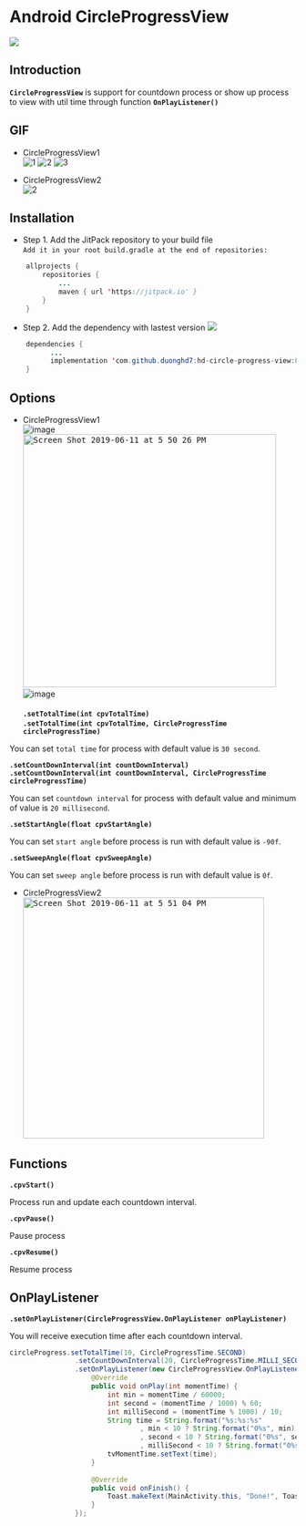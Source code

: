 # Android CircleProgressView
[![](https://jitpack.io/v/duonghd7/hd-circle-progress-view.svg)](https://jitpack.io/#duonghd7/hd-circle-progress-view)<br>

## Introduction
**`CircleProgressView`** is support for countdown process or show up process to view with util time through function **`OnPlayListener()`**

## GIF
- CircleProgressView1<br>
![1](https://user-images.githubusercontent.com/18477507/36660672-94db9d82-1b0b-11e8-8710-56f863d69944.gif) ![2](https://user-images.githubusercontent.com/18477507/36660712-b6a612e4-1b0b-11e8-9f6f-049f0bfb7a75.gif) ![3](https://user-images.githubusercontent.com/18477507/36660734-c8234f00-1b0b-11e8-841e-635bbd3519ed.gif)

- CircleProgressView2<br>
![2](https://user-images.githubusercontent.com/18477507/59265029-b3106c80-8c6e-11e9-97dd-e3568fdc3d15.gif)

## Installation
- Step 1. Add the JitPack repository to your build file <br>
`Add it in your root build.gradle at the end of repositories:`
```java
    allprojects {
        repositories {
            ...
            maven { url 'https://jitpack.io' }
        }
    }
```

- Step 2. Add the dependency with lastest version [![](https://jitpack.io/v/duonghd7/hd-circle-progress-view.svg)](https://jitpack.io/#duonghd7/hd-circle-progress-view)<br>
```java
    dependencies {
          ...
          implementation 'com.github.duonghd7:hd-circle-progress-view:0.6.3'
    }
```

## Options
- CircleProgressView1<br>
![image](https://user-images.githubusercontent.com/18477507/36661723-b2b7c67a-1b0e-11e8-80f7-b234a278b80b.png)
<kbd><img width="444" alt="Screen Shot 2019-06-11 at 5 50 26 PM" src="https://user-images.githubusercontent.com/18477507/59266297-84e05c00-8c71-11e9-93ed-e498478cc217.png"></kbd>
![image](https://user-images.githubusercontent.com/18477507/36662428-fa710588-1b10-11e8-8616-c2e5ac094015.png)<br><br>
**`.setTotalTime(int cpvTotalTime)`** <br>
**`.setTotalTime(int cpvTotalTime, CircleProgressTime circleProgressTime)`** <br>

You can set `total time` for process with default value is `30 second`.

**`.setCountDownInterval(int countDownInterval)`** <br>
**`.setCountDownInterval(int countDownInterval, CircleProgressTime circleProgressTime)`** <br>

You can set `countdown interval` for process with default value and minimum of value is `20 millisecond`.

**`.setStartAngle(float cpvStartAngle)`** <br>

You can set `start angle` before process is run with default value is `-90f`.

**`.setSweepAngle(float cpvSweepAngle)`** <br>

You can set `sweep angle` before process is run with default value is `0f`.

- CircleProgressView2<br>
<kbd><img width="423" alt="Screen Shot 2019-06-11 at 5 51 04 PM" src="https://user-images.githubusercontent.com/18477507/59266530-059f5800-8c72-11e9-9679-6d966e6cb2aa.png"></kbd>

## Functions
**`.cpvStart()`** <br>

Process run and update each countdown interval.

**`.cpvPause()`** <br>

Pause process

**`.cpvResume()`** <br>

Resume process

## OnPlayListener
**`.setOnPlayListener(CircleProgressView.OnPlayListener onPlayListener)`** <br>

You will receive execution time after each countdown interval.

```java
circleProgress.setTotalTime(10, CircleProgressTime.SECOND)
                .setCountDownInterval(20, CircleProgressTime.MILLI_SECOND)
                .setOnPlayListener(new CircleProgressView.OnPlayListener() {
                    @Override
                    public void onPlay(int momentTime) {
                        int min = momentTime / 60000;
                        int second = (momentTime / 1000) % 60;
                        int milliSecond = (momentTime % 1000) / 10;
                        String time = String.format("%s:%s:%s"
                                , min < 10 ? String.format("0%s", min) : min
                                , second < 10 ? String.format("0%s", second) : second
                                , milliSecond < 10 ? String.format("0%s", milliSecond) : milliSecond);
                        tvMomentTime.setText(time);
                    }
                    
                    @Override
                    public void onFinish() {
                        Toast.makeText(MainActivity.this, "Done!", Toast.LENGTH_SHORT).show();
                    }
                });
```
